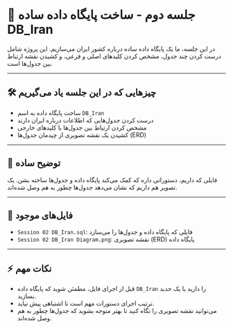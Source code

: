 # 🧩 جلسه دوم - ساخت پایگاه داده ساده DB_Iran

در این جلسه، ما یک پایگاه داده ساده درباره کشور ایران می‌سازیم. این پروژه شامل درست کردن چند جدول، مشخص کردن کلیدهای اصلی و فرعی، و کشیدن نقشه ارتباط بین جدول‌ها است.

---

## 🛠️ چیزهایی که در این جلسه یاد می‌گیریم

- ساخت پایگاه داده به اسم `DB_Iran`
- درست کردن جدول‌هایی که اطلاعات درباره ایران دارند
- مشخص کردن ارتباط بین جدول‌ها با کلیدهای خارجی
- کشیدن یک نقشه تصویری از چیدمان جدول‌ها (ERD)

---

## 📜 توضیح ساده

فایلی که داریم، دستوراتی داره که کمک می‌کند پایگاه داده و جدول‌ها ساخته بشن. یک تصویر هم داریم که نشان می‌دهد جدول‌ها چطور به هم وصل شده‌اند.

---

## 📂 فایل‌های موجود

- `Session 02 DB_Iran.sql`: فایلی که پایگاه داده و جدول‌ها را می‌سازد
- `Session 02 DB_Iran Diagram.png`: نقشه تصویری (ERD) پایگاه داده

---

## ⚡ نکات مهم

- قبل از اجرای فایل، مطمئن شوید که پایگاه داده `DB_Iran` را دارید یا یک جدید بسازید.
- ترتیب اجرای دستورات مهم است تا اشتباهی پیش نیاید.
- می‌توانید نقشه تصویری را نگاه کنید تا بهتر متوجه بشوید که جدول‌ها چطور به هم وصل شده‌اند.

